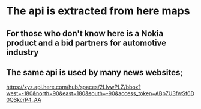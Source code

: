 # The api is extracted from here maps
   For those who don't know here is a Nokia product and a bid partners for automotive industry
----------------------------------------------------------------------
## The same api is used by many news websites;

https://xyz.api.here.com/hub/spaces/2LlvwPLZ/bbox?west=-180&north=90&east=180&south=-90&access_token=ABp7U3fwSf6D0QSkcrP4_AA
